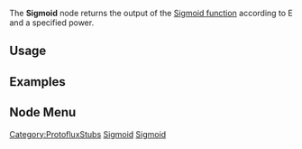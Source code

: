 <languages></languages>

The **Sigmoid** node returns the output of the [Sigmoid
function](https://en.wikipedia.org/wiki/Sigmoid_function) according to E
and a specified power.

## Usage

## Examples

## Node Menu

[Category:ProtofluxStubs](Category:ProtofluxStubs "wikilink")
[Sigmoid](Category:Protoflux{{#translation:}} "wikilink")
[Sigmoid](Category:Protoflux:Math{{#translation:}} "wikilink")